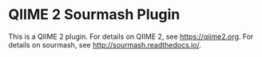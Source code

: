 # QIIME 2 Sourmash Plugin

This is a QIIME 2 plugin. For details on QIIME 2, see https://qiime2.org. For details on sourmash, see http://sourmash.readthedocs.io/. 
